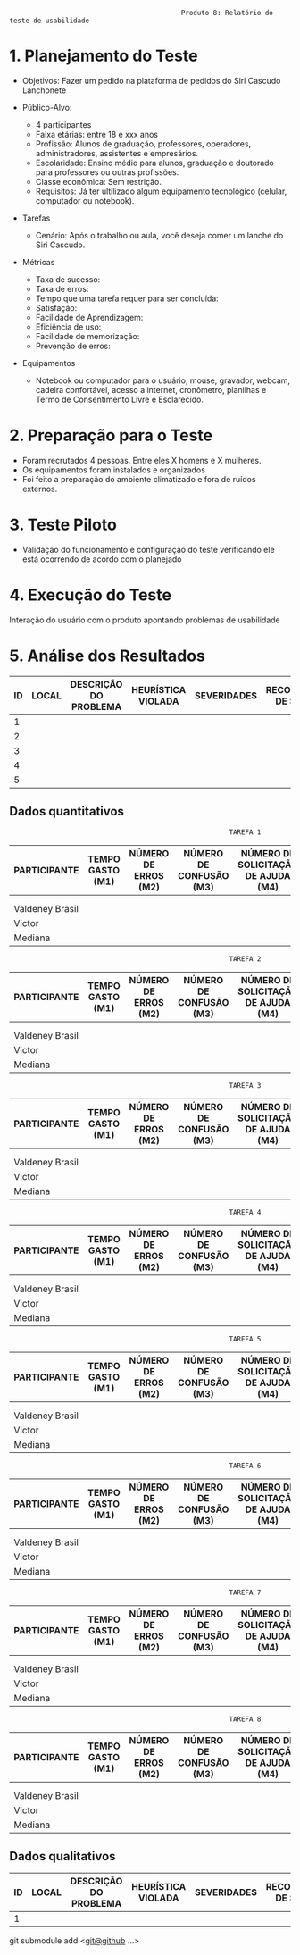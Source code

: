                                                Produto 8: Relatório do teste de usabilidade                                               


# 1. Planejamento do Teste
   - Objetivos: Fazer um pedido na plataforma de pedidos do Siri Cascudo Lanchonete
  
   - Público-Alvo:
     - 4 participantes
     - Faixa etárias: entre 18 e xxx anos
     - Profissão: Alunos de graduação, professores, operadores, administradores, assistentes e empresários.
     - Escolaridade: Ensino médio para alunos, graduação e doutorado para professores ou outras profissões.
     - Classe econômica: Sem restrição.
     - Requisitos: Já ter ultilizado algum equipamento tecnológico (celular, computador ou notebook).

   - Tarefas
     - Cenário: Após o trabalho ou aula, você deseja comer um lanche do Siri Cascudo.

   - Métricas
     - Taxa de sucesso:
     - Taxa de erros:
     - Tempo que uma tarefa requer para ser concluída:
     - Satisfação:
     - Facilidade de Aprendizagem:
     - Eficiência de uso:
     - Facilidade de memorização:
     - Prevenção de erros:
   
   - Equipamentos
     - Notebook ou computador para o usuário, mouse, gravador, webcam, cadeira confortável, acesso a internet, cronômetro, planilhas e Termo de
Consentimento Livre e Esclarecido.
   
# 2.  Preparação para o Teste
   - Foram recrutados 4 pessoas. Entre eles X homens e X mulheres.
   - Os equipamentos foram instalados e organizados
   - Foi feito a preparação do ambiente climatizado e fora de ruídos externos.
      
# 3. Teste Piloto
  - Validação do funcionamento e configuração do teste verificando ele está ocorrendo de acordo com o planejado
    
# 4. Execução do Teste
Interação do usuário com o produto apontando problemas de usabilidade 

# 5. Análise dos Resultados 

| ID  | LOCAL         | DESCRIÇÃO DO PROBLEMA    | HEURÍSTICA VIOLADA     | SEVERIDADES    | RECOMENDAÇÃO DE SOLUÇÃO    | 
|-----|---------------|--------------------------|------------------------|----------------|----------------------------|
|  1  |               |                          |                        |                |                            |
|  2  |               |                          |                        |                |                            |
|  3  |               |                          |                        |                |                            |
|  4  |               |                          |                        |                |                            |
|  5  |               |                          |                        |                |                            |

## Dados quantitativos

                                                           TAREFA 1 
|   PARTICIPANTE   | TEMPO GASTO (M1)         | NÚMERO DE ERROS  (M2)  | NÚMERO DE CONFUSÃO  (M3)   | NÚMERO DE SOLICITAÇÃO DE AJUDA  (M4)  | 
|------------------|--------------------------|------------------------|----------------------------|---------------------------------------|
|                  |                          |                        |                            |                                       |
|                  |                          |                        |                            |                                       |
|  Valdeney Brasil |                          |                        |                            |                                       |
|      Victor      |                          |                        |                            |                                       |
|      Mediana     |                          |                        |                            |                                       |


                                                           TAREFA 2 
|   PARTICIPANTE   | TEMPO GASTO (M1)         | NÚMERO DE ERROS  (M2)  | NÚMERO DE CONFUSÃO  (M3)   | NÚMERO DE SOLICITAÇÃO DE AJUDA  (M4)  | 
|------------------|--------------------------|------------------------|----------------------------|---------------------------------------|
|                  |                          |                        |                            |                                       |
|                  |                          |                        |                            |                                       |
|  Valdeney Brasil |                          |                        |                            |                                       |
|      Victor      |                          |                        |                            |                                       |
|      Mediana     |                          |                        |                            |                                       |


                                                           TAREFA 3 
|   PARTICIPANTE   | TEMPO GASTO (M1)         | NÚMERO DE ERROS  (M2)  | NÚMERO DE CONFUSÃO  (M3)   | NÚMERO DE SOLICITAÇÃO DE AJUDA  (M4)  | 
|------------------|--------------------------|------------------------|----------------------------|---------------------------------------|
|                  |                          |                        |                            |                                       |
|                  |                          |                        |                            |                                       |
|  Valdeney Brasil |                          |                        |                            |                                       |
|      Victor      |                          |                        |                            |                                       |
|      Mediana     |                          |                        |                            |                                       |


                                                           TAREFA 4 
|   PARTICIPANTE   | TEMPO GASTO (M1)         | NÚMERO DE ERROS  (M2)  | NÚMERO DE CONFUSÃO  (M3)   | NÚMERO DE SOLICITAÇÃO DE AJUDA  (M4)  | 
|------------------|--------------------------|------------------------|----------------------------|---------------------------------------|
|                  |                          |                        |                            |                                       |
|                  |                          |                        |                            |                                       |
|  Valdeney Brasil |                          |                        |                            |                                       |
|      Victor      |                          |                        |                            |                                       |
|      Mediana     |                          |                        |                            |                                       |


                                                           TAREFA 5 
|   PARTICIPANTE   | TEMPO GASTO (M1)         | NÚMERO DE ERROS  (M2)  | NÚMERO DE CONFUSÃO  (M3)   | NÚMERO DE SOLICITAÇÃO DE AJUDA  (M4)  | 
|------------------|--------------------------|------------------------|----------------------------|---------------------------------------|
|                  |                          |                        |                            |                                       |
|                  |                          |                        |                            |                                       |
|  Valdeney Brasil |                          |                        |                            |                                       |
|      Victor      |                          |                        |                            |                                       |
|      Mediana     |                          |                        |                            |                                       |


                                                           TAREFA 6 
|   PARTICIPANTE   | TEMPO GASTO (M1)         | NÚMERO DE ERROS  (M2)  | NÚMERO DE CONFUSÃO  (M3)   | NÚMERO DE SOLICITAÇÃO DE AJUDA  (M4)  | 
|------------------|--------------------------|------------------------|----------------------------|---------------------------------------|
|                  |                          |                        |                            |                                       |
|                  |                          |                        |                            |                                       |
|  Valdeney Brasil |                          |                        |                            |                                       |
|      Victor      |                          |                        |                            |                                       |
|      Mediana     |                          |                        |                            |                                       |


                                                           TAREFA 7 
|   PARTICIPANTE   | TEMPO GASTO (M1)         | NÚMERO DE ERROS  (M2)  | NÚMERO DE CONFUSÃO  (M3)   | NÚMERO DE SOLICITAÇÃO DE AJUDA  (M4)  | 
|------------------|--------------------------|------------------------|----------------------------|---------------------------------------|
|                  |                          |                        |                            |                                       |
|                  |                          |                        |                            |                                       |
|  Valdeney Brasil |                          |                        |                            |                                       |
|      Victor      |                          |                        |                            |                                       |
|      Mediana     |                          |                        |                            |                                       |


                                                           TAREFA 8 
|   PARTICIPANTE   | TEMPO GASTO (M1)         | NÚMERO DE ERROS  (M2)  | NÚMERO DE CONFUSÃO  (M3)   | NÚMERO DE SOLICITAÇÃO DE AJUDA  (M4)  | 
|------------------|--------------------------|------------------------|----------------------------|---------------------------------------|
|                  |                          |                        |                            |                                       |
|                  |                          |                        |                            |                                       |
|  Valdeney Brasil |                          |                        |                            |                                       |
|      Victor      |                          |                        |                            |                                       |
|      Mediana     |                          |                        |                            |                                       |



## Dados qualitativos
| ID  | LOCAL         | DESCRIÇÃO DO PROBLEMA    | HEURÍSTICA VIOLADA     | SEVERIDADES    | RECOMENDAÇÃO DE SOLUÇÃO    | 
|-----|---------------|--------------------------|------------------------|----------------|----------------------------|
|  1  |               |                          |                        |                |                            |

git submodule add <[git@github](https://github.com/thiagobruce/TP1-IHC/blob/9b77811db6c3ec09be19e8f3e9176945b8c91561/Docs/1%20-%20Apresenta%C3%A7%C3%A3o%20do%20grupo%20e%20distribui%C3%A7%C3%A3o%20das%20tarefas%20/tabela_de_distribuicao_de_tarefas.md) ...>
